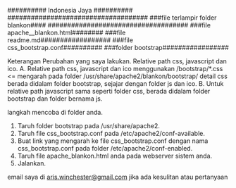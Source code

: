 ########## Indonesia Jaya ##########
####################################
###file terlampir folder blankon####
####################################
###file apache__blankon.html########
###file readme.md##################
###file css_bootstrap.conf##########
###folder bootstrap#################

Keterangan Perubahan yang saya lakukan.
Relative path css, javascript dan ico.
A. Relative path css, javascript dan ico menggunakan /bootstrap/*.css <= mengarah pada folder /usr/share/apache2/blankon/bootstrap/
detail css berada didalam folder bootstrap, sejajar dengan folder js dan ico.
B. Untuk relative path javascript sama seperti folder css, berada didalam folder bootstrap dan folder bernama js.

langkah mencoba di folder anda.
1. Taruh folder bootstrap pada /usr/share/apache2.
2. Taruh file css_bootstrap.conf pada /etc/apache2/conf-available.
3. Buat link yang mengarah ke file css_bootstrap.conf dengan nama css_bootstrap.conf pada folder /etc/apache2/conf-enabled.  
4. Taruh file apache_blankon.html anda pada webserver sistem anda.
5. Jalankan.

email saya di aris.winchester@gmail.com jika ada kesulitan atau pertanyaan
